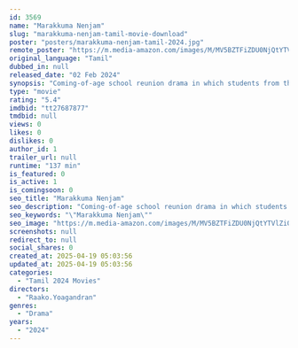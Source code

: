 ```yaml
---
id: 3569
name: "Marakkuma Nenjam"
slug: "marakkuma-nenjam-tamil-movie-download"
poster: "posters/marakkuma-nenjam-tamil-2024.jpg"
remote_poster: "https://m.media-amazon.com/images/M/MV5BZTFiZDU0NjQtYTVlZi00MGY0LWJkMDktZDczODhlN2Y1ZDk0XkEyXkFqcGc@._V1_SX300.jpg"
original_language: "Tamil"
dubbed_in: null
released_date: "02 Feb 2024"
synopsis: "Coming-of-age school reunion drama in which students from the 2008 batch of a convent school are forced to get back to their school in 2018 and spend 3 months to take the board exams followed by a court order."
type: "movie"
rating: "5.4"
imdbid: "tt27687877"
tmdbid: null
views: 0
likes: 0
dislikes: 0
author_id: 1
trailer_url: null
runtime: "137 min"
is_featured: 0
is_active: 1
is_comingsoon: 0
seo_title: "Marakkuma Nenjam"
seo_description: "Coming-of-age school reunion drama in which students from the 2008 batch of a convent school are forced to get back to their school in 2018 and spend 3 months to take the board exams followed by a court order."
seo_keywords: "\"Marakkuma Nenjam\""
seo_image: "https://m.media-amazon.com/images/M/MV5BZTFiZDU0NjQtYTVlZi00MGY0LWJkMDktZDczODhlN2Y1ZDk0XkEyXkFqcGc@._V1_SX300.jpg"
screenshots: null
redirect_to: null
social_shares: 0
created_at: 2025-04-19 05:03:56
updated_at: 2025-04-19 05:03:56
categories:
  - "Tamil 2024 Movies"
directors:
  - "Raako.Yoagandran"
genres:
  - "Drama"
years:
  - "2024"
---
```


